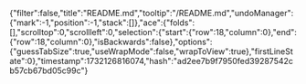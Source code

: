 {"filter":false,"title":"README.md","tooltip":"/README.md","undoManager":{"mark":-1,"position":-1,"stack":[]},"ace":{"folds":[],"scrolltop":0,"scrollleft":0,"selection":{"start":{"row":18,"column":0},"end":{"row":18,"column":0},"isBackwards":false},"options":{"guessTabSize":true,"useWrapMode":false,"wrapToView":true},"firstLineState":0},"timestamp":1732126816074,"hash":"ad2ee7b9f7950fed39287542cb57cb67bd05c99c"}